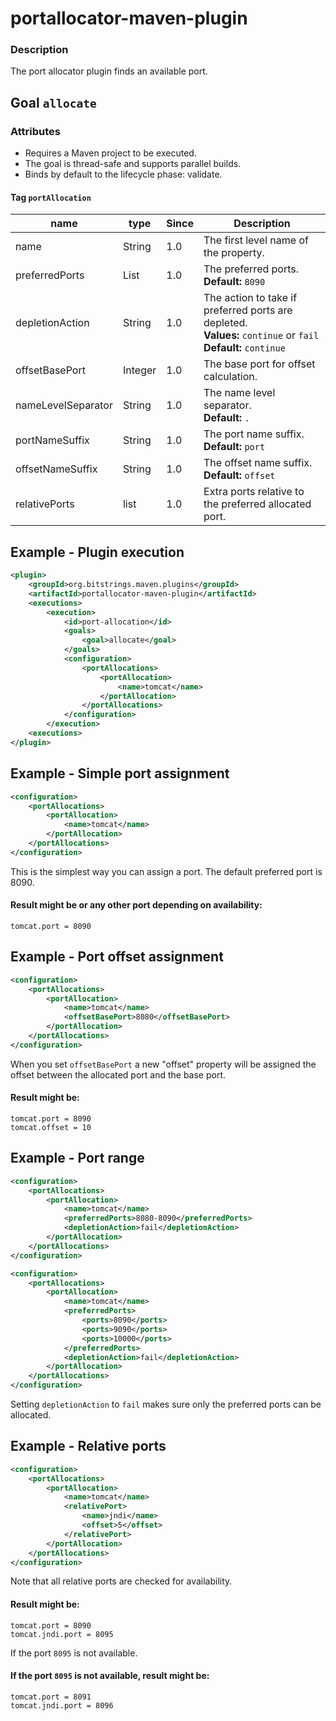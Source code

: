 portallocator-maven-plugin
==========================

### Description

The port allocator plugin finds an available port.

Goal `allocate`
---------------

### Attributes

* Requires a Maven project to be executed.
* The goal is thread-safe and supports parallel builds.
* Binds by default to the lifecycle phase: validate.

#### Tag `portAllocation`

| name | type | Since | Description |
| ---- | ---- | ----- | ----------- |
| name | String | 1.0 | The first level name of the property. |
| preferredPorts | List | 1.0 | The preferred ports.<br/>**Default:** `8090` |
| depletionAction | String | 1.0 | The action to take if preferred ports are depleted.<br/>**Values:** `continue` or `fail`<br/>**Default:** `continue`  |
| offsetBasePort | Integer | 1.0 | The base port for offset calculation. |
| nameLevelSeparator | String | 1.0 | The name level separator.<br/>**Default:** `.` |
| portNameSuffix | String | 1.0 | The port name suffix.<br/>**Default:** `port` |
| offsetNameSuffix | String | 1.0 | The offset name suffix.<br/>**Default:** `offset` |
| relativePorts | list | 1.0 | Extra ports relative to the preferred allocated port. |


Example - Plugin execution
--------------------------
```xml
<plugin>
    <groupId>org.bitstrings.maven.plugins</groupId>
    <artifactId>portallocator-maven-plugin</artifactId>
    <executions>
        <execution>
            <id>port-allocation</id>
            <goals>
                <goal>allocate</goal>
            </goals>
            <configuration>
                <portAllocations>
                    <portAllocation>
                        <name>tomcat</name>
                    </portAllocation>
                </portAllocations>
            </configuration>
        </execution>
    <executions>
</plugin>
```


Example - Simple port assignment
--------------------------------
```xml
<configuration>
    <portAllocations>
        <portAllocation>
            <name>tomcat</name>
        </portAllocation>
    </portAllocations>
</configuration>
```

This is the simplest way you can assign a port. The default preferred port is 8090.

#### Result might be or any other port depending on availability:
```
tomcat.port = 8090
```


Example - Port offset assignment
--------------------------------
```xml
<configuration>
    <portAllocations>
        <portAllocation>
            <name>tomcat</name>
            <offsetBasePort>8080</offsetBasePort>
        </portAllocation>
    </portAllocations>
</configuration>
```

When you set `offsetBasePort` a new "offset" property will be assigned the offset between the allocated port and the base port.

#### Result might be:
```
tomcat.port = 8090
tomcat.offset = 10
```


Example - Port range
--------------------
```xml
<configuration>
    <portAllocations>
        <portAllocation>
            <name>tomcat</name>
            <preferredPorts>8080-8090</preferredPorts>
            <depletionAction>fail</depletionAction>
        </portAllocation>
    </portAllocations>
</configuration>
```

```xml
<configuration>
    <portAllocations>
        <portAllocation>
            <name>tomcat</name>
            <preferredPorts>
                <ports>8090</ports>
                <ports>9090</ports>
                <ports>10000</ports>
            </preferredPorts>
            <depletionAction>fail</depletionAction>
        </portAllocation>
    </portAllocations>
</configuration>
```

Setting `depletionAction` to `fail` makes sure only the preferred ports can be allocated.


Example - Relative ports
------------------------
```xml
<configuration>
    <portAllocations>
        <portAllocation>
            <name>tomcat</name>
            <relativePort>
                <name>jndi</name>
                <offset>5</offset>
            </relativePort>
        </portAllocation>
    </portAllocations>
</configuration>
```

Note that all relative ports are checked for availability.

#### Result might be:
```
tomcat.port = 8090
tomcat.jndi.port = 8095
```

If the port `8095` is not available.

#### If the port `8095` is not available, result might be:
```
tomcat.port = 8091
tomcat.jndi.port = 8096
```

